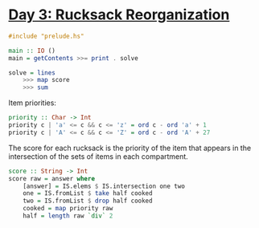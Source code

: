 # [Day 3: Rucksack Reorganization](https://adventofcode.com/2022/day/3)

```haskell
#include "prelude.hs"

main :: IO ()
main = getContents >>= print . solve

solve = lines
    >>> map score
    >>> sum
```

Item priorities:

```haskell
priority :: Char -> Int
priority c | 'a' <= c && c <= 'z' = ord c - ord 'a' + 1
priority c | 'A' <= c && c <= 'Z' = ord c - ord 'A' + 27
```

The score for each rucksack is the priority of the item that appears in the
intersection of the sets of items in each compartment.

```haskell
score :: String -> Int
score raw = answer where
    [answer] = IS.elems $ IS.intersection one two
    one = IS.fromList $ take half cooked
    two = IS.fromList $ drop half cooked
    cooked = map priority raw
    half = length raw `div` 2
```
